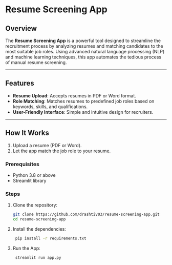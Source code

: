 # Resume Screening App

## Overview
The **Resume Screening App** is a powerful tool designed to streamline the recruitment process by analyzing resumes and matching candidates to the most suitable job roles. Using advanced natural language processing (NLP) and machine learning techniques, this app automates the tedious process of manual resume screening.

---

## Features
- **Resume Upload**: Accepts resumes in PDF or Word format.
- **Role Matching**: Matches resumes to predefined job roles based on keywords, skills, and qualifications.
- **User-Friendly Interface**: Simple and intuitive design for recruiters.

---

## How It Works
1. Upload a resume (PDF or Word).
2. Let the app match the job role to your resume.


### Prerequisites
- Python 3.8 or above
- Streamlit library

### Steps
1. Clone the repository:
   ```bash
   git clone https://github.com/drashtiv03/resume-screening-app.git
   cd resume-screening-app
2. Install the dependencies:
   ```bash
    pip install -r requirements.txt
3. Run the App:
   ```bash
    streamlit run app.py

